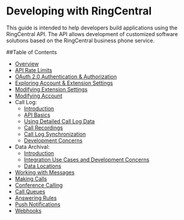 # Developing with RingCentral

This guide is intended to help developers build applications using the RingCentral API. The API allows development of customized software solutions based on the RingCentral business phone service.

##Table of Contents
* [Overview](docs/overview.md)
* [API Rate Limits](docs/rate_limits.md)
* [OAuth 2.0 Authentication & Authorization](docs/oauth.md)
* [Exploring Account & Extension Settings](docs/account_extension.md)
* [Modifying Extension Settings](docs/modifying_extension.md)
* [Modifying Account](docs/modifying_account.md)
* Call Log:
    * [Introduction](docs/calllog_introduction.md)
    * [API Basics](docs/calllog_api-basics.md)
    * [Using Detailed Call Log Data](docs/calllog_detailed-call-logs.md)
    * [Call Recordings](docs/calllog_call-recordings.md)
    * [Call Log Synchronization](docs/calllog_sync.md)
    * [Development Concerns](docs/calllog_development-concerns.md)
* Data Archival:
    * [Introduction](docs/data_archival_introduction.md)
    * [Integration Use Cases and Development Concerns](docs/data_archival_integration_use_cases.md) 
    * [Data Locations](docs/data_archival_data_locations.md)               
* [Working with Messages](docs/messages.md)
* [Making Calls](docs/making_calls.md)
* [Conference Calling](docs/conference.md)
* [Call Queues](docs/call_queue.md)
* [Answering Rules](docs/answering_rules.md)
* [Push Notifications](docs/notifications.md)
* [Webhooks](docs/webhooks.md)
